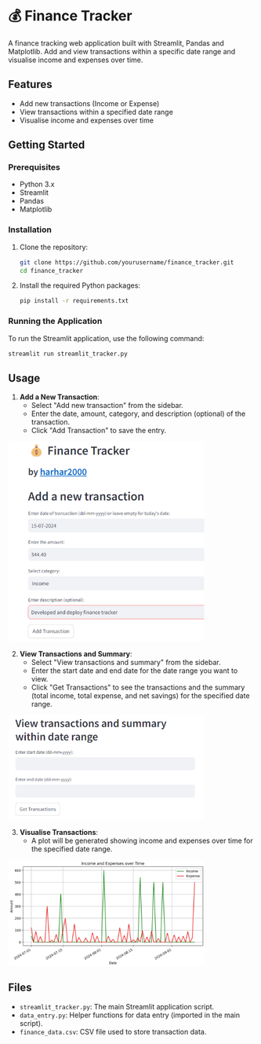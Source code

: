 # 💰 Finance Tracker

A finance tracking web application built with Streamlit, Pandas and Matplotlib. 
Add and view transactions within a specific date range and visualise income and expenses over time.

## Features

- Add new transactions (Income or Expense)
- View transactions within a specified date range
- Visualise income and expenses over time

## Getting Started

### Prerequisites

- Python 3.x
- Streamlit
- Pandas
- Matplotlib

### Installation

1. Clone the repository:
    ```bash
    git clone https://github.com/yourusername/finance_tracker.git
    cd finance_tracker
    ```

2. Install the required Python packages:
    ```bash
    pip install -r requirements.txt
    ```

### Running the Application

To run the Streamlit application, use the following command:
```bash
streamlit run streamlit_tracker.py
```

## Usage

1. **Add a New Transaction**:
    - Select "Add new transaction" from the sidebar.
    - Enter the date, amount, category, and description (optional) of the transaction.
    - Click "Add Transaction" to save the entry.

<img src="1_add_transaction.png" alt="Add Transaction" width="400"/>

2. **View Transactions and Summary**:
    - Select "View transactions and summary" from the sidebar.
    - Enter the start date and end date for the date range you want to view.
    - Click "Get Transactions" to see the transactions and the summary (total income, total expense, and net savings) for the specified date range.

<img src="2_transaction.png" alt="View Transactions" width="400"/>

3. **Visualise Transactions**:
    - A plot will be generated showing income and expenses over time for the specified date range.

<img src="3_expense.jpg" alt="Visualise Transaction" width="400"/>


## Files

- `streamlit_tracker.py`: The main Streamlit application script.
- `data_entry.py`: Helper functions for data entry (imported in the main script).
- `finance_data.csv`: CSV file used to store transaction data.
